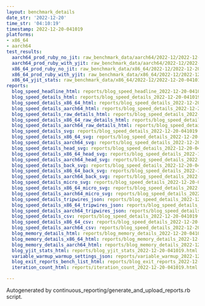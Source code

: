 ```yaml
---
layout: benchmark_details
date_str: '2022-12-20'
time_str: '04:10:19'
timestamp: 2022-12-20-041019
platforms:
- x86_64
- aarch64
test_results:
  aarch64_prod_ruby_no_jit: raw_benchmark_data/aarch64/2022-12/2022-12-20-041019_basic_benchmark_aarch64_prod_ruby_no_jit.json
  aarch64_prod_ruby_with_yjit: raw_benchmark_data/aarch64/2022-12/2022-12-20-041019_basic_benchmark_aarch64_prod_ruby_with_yjit.json
  x86_64_prod_ruby_no_jit: raw_benchmark_data/x86_64/2022-12/2022-12-20-041019_basic_benchmark_x86_64_prod_ruby_no_jit.json
  x86_64_prod_ruby_with_yjit: raw_benchmark_data/x86_64/2022-12/2022-12-20-041019_basic_benchmark_x86_64_prod_ruby_with_yjit.json
  x86_64_yjit_stats: raw_benchmark_data/x86_64/2022-12/2022-12-20-041019_basic_benchmark_x86_64_yjit_stats.json
reports:
  blog_speed_headline_html: reports/blog_speed_headline_2022-12-20-041019.html
  blog_speed_details_html: reports/blog_speed_details_2022-12-20-041019.html
  blog_speed_details_x86_64_html: reports/blog_speed_details_2022-12-20-041019.x86_64.html
  blog_speed_details_aarch64_html: reports/blog_speed_details_2022-12-20-041019.aarch64.html
  blog_speed_details_raw_details_html: reports/blog_speed_details_2022-12-20-041019.raw_details.html
  blog_speed_details_x86_64_raw_details_html: reports/blog_speed_details_2022-12-20-041019.x86_64.raw_details.html
  blog_speed_details_aarch64_raw_details_html: reports/blog_speed_details_2022-12-20-041019.aarch64.raw_details.html
  blog_speed_details_svg: reports/blog_speed_details_2022-12-20-041019.svg
  blog_speed_details_x86_64_svg: reports/blog_speed_details_2022-12-20-041019.x86_64.svg
  blog_speed_details_aarch64_svg: reports/blog_speed_details_2022-12-20-041019.aarch64.svg
  blog_speed_details_head_svg: reports/blog_speed_details_2022-12-20-041019.head.svg
  blog_speed_details_x86_64_head_svg: reports/blog_speed_details_2022-12-20-041019.x86_64.head.svg
  blog_speed_details_aarch64_head_svg: reports/blog_speed_details_2022-12-20-041019.aarch64.head.svg
  blog_speed_details_back_svg: reports/blog_speed_details_2022-12-20-041019.back.svg
  blog_speed_details_x86_64_back_svg: reports/blog_speed_details_2022-12-20-041019.x86_64.back.svg
  blog_speed_details_aarch64_back_svg: reports/blog_speed_details_2022-12-20-041019.aarch64.back.svg
  blog_speed_details_micro_svg: reports/blog_speed_details_2022-12-20-041019.micro.svg
  blog_speed_details_x86_64_micro_svg: reports/blog_speed_details_2022-12-20-041019.x86_64.micro.svg
  blog_speed_details_aarch64_micro_svg: reports/blog_speed_details_2022-12-20-041019.aarch64.micro.svg
  blog_speed_details_tripwires_json: reports/blog_speed_details_2022-12-20-041019.tripwires.json
  blog_speed_details_x86_64_tripwires_json: reports/blog_speed_details_2022-12-20-041019.x86_64.tripwires.json
  blog_speed_details_aarch64_tripwires_json: reports/blog_speed_details_2022-12-20-041019.aarch64.tripwires.json
  blog_speed_details_csv: reports/blog_speed_details_2022-12-20-041019.csv
  blog_speed_details_x86_64_csv: reports/blog_speed_details_2022-12-20-041019.x86_64.csv
  blog_speed_details_aarch64_csv: reports/blog_speed_details_2022-12-20-041019.aarch64.csv
  blog_memory_details_html: reports/blog_memory_details_2022-12-20-041019.html
  blog_memory_details_x86_64_html: reports/blog_memory_details_2022-12-20-041019.x86_64.html
  blog_memory_details_aarch64_html: reports/blog_memory_details_2022-12-20-041019.aarch64.html
  blog_yjit_stats_html: reports/blog_yjit_stats_2022-12-20-041019.html
  variable_warmup_warmup_settings_json: reports/variable_warmup_2022-12-20-041019.warmup_settings.json
  blog_exit_reports_bench_list_html: reports/blog_exit_reports_2022-12-20-041019.bench_list.html
  iteration_count_html: reports/iteration_count_2022-12-20-041019.html

---
```

Autogenerated by continuous_reporting/generate_and_upload_reports.rb script.
